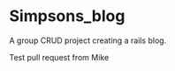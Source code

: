 Simpsons_blog
=============

A group CRUD project creating a rails blog.


Test pull request from Mike